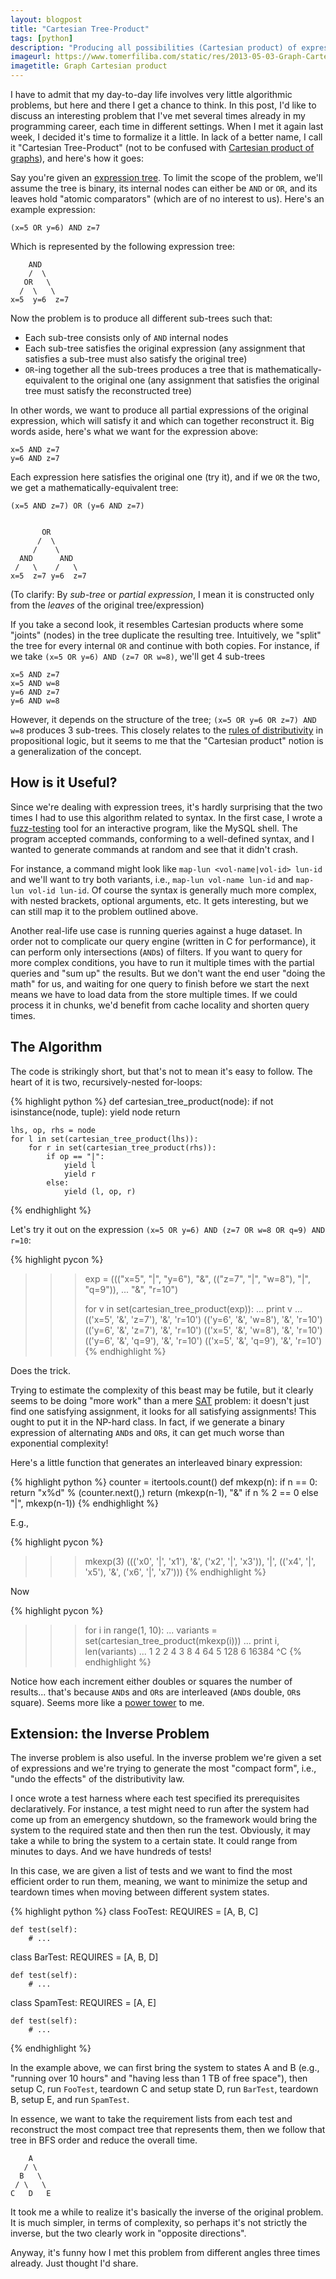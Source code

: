 ```yaml
---
layout: blogpost
title: "Cartesian Tree-Product"
tags: [python]
description: "Producing all possibilities (Cartesian product) of expression trees"
imageurl: https://www.tomerfiliba.com/static/res/2013-05-03-Graph-Cartesian-product2.png
imagetitle: Graph Cartesian product
---
```


I have to admit that my day-to-day life involves very little algorithmic problems, but here and
there I get a chance to think. In this post, I'd like to discuss an interesting problem that I've met
several times already in my programming career, each time in different settings. When I met it again
last week, I decided it's time to formalize it a little. In lack of a better name, I call it
"Cartesian Tree-Product" (not to be confused with [Cartesian product of graphs](http://en.wikipedia.org/wiki/Cartesian_product_of_graphs)),
and here's how it goes:

Say you're given an [expression tree](http://en.wikipedia.org/wiki/Binary_expression_tree). To
limit the scope of the problem, we'll assume the tree is binary, its internal nodes can either be
`AND` or `OR`, and its leaves hold "atomic comparators" (which are of no interest to us).
Here's an example expression:

    (x=5 OR y=6) AND z=7

Which is represented by the following expression tree:

        AND
        /  \
       OR   \
      /  \   \
    x=5  y=6  z=7

Now the problem is to produce all different sub-trees such that:

* Each sub-tree consists only of `AND` internal nodes
* Each sub-tree satisfies the original expression (any assignment that satisfies a sub-tree
  must also satisfy the original tree)
* `OR`-ing together all the sub-trees produces a tree that is mathematically-equivalent to the
  original one (any assignment that satisfies the original tree must satisfy the reconstructed tree)

In other words, we want to produce all partial expressions of the original expression, which
will satisfy it and which can together reconstruct it. Big words aside, here's what we want for
the expression above:

    x=5 AND z=7
    y=6 AND z=7

Each expression here satisfies the original one (try it), and if we `OR` the two, we get a
mathematically-equivalent tree:

    (x=5 AND z=7) OR (y=6 AND z=7)


           OR
          /  \
         /    \
      AND      AND
     /   \    /   \
    x=5  z=7 y=6  z=7

(To clarify: By *sub-tree* or *partial expression*, I mean it is constructed only from
the *leaves* of the original tree/expression)

If you take a second look, it resembles Cartesian products where some "joints" (nodes) in the tree
duplicate the resulting tree. Intuitively, we "split" the tree for every internal `OR` and continue
with both copies. For instance, if we take `(x=5 OR y=6) AND (z=7 OR w=8)`,
we'll get 4 sub-trees

    x=5 AND z=7
    x=5 AND w=8
    y=6 AND z=7
    y=6 AND w=8

However, it depends on the structure of the tree; `(x=5 OR y=6 OR z=7) AND w=8` produces 3 sub-trees.
This closely relates to the [rules of distributivity](http://en.wikipedia.org/wiki/Distributive_law)
in propositional logic, but it seems to me that the "Cartesian product" notion is a generalization
of the concept.

## How is it Useful? ##

Since we're dealing with expression trees, it's hardly surprising that the two times I had to
use this algorithm related to syntax. In the first case, I wrote a [fuzz-testing](http://en.wikipedia.org/wiki/Fuzz_testing)
tool for an interactive program, like the MySQL shell. The program accepted commands, conforming to
a well-defined syntax, and I wanted to generate commands at random and see that it didn't crash.

For instance, a command might look like `map-lun <vol-name|vol-id> lun-id` and we'll want to try
both variants, i.e., `map-lun vol-name lun-id` and `map-lun vol-id lun-id`. Of course the syntax
is generally much more complex, with nested brackets, optional arguments, etc. It gets interesting,
but we can still map it to the problem outlined above.

Another real-life use case is running queries against a huge dataset. In order not to complicate
our query engine (written in C for performance), it can perform only intersections (`AND`s) of filters.
If you want to query for more complex conditions, you have to run it multiple times with the
partial queries and "sum up" the results. But we don't want the end user "doing the math" for us,
and waiting for one query to finish before we start the next means we have to load data from the
store multiple times. If we could process it in chunks, we'd benefit from cache locality and shorten
query times.

## The Algorithm ##

The code is strikingly short, but that's not to mean it's easy to follow. The heart of it is
two, recursively-nested for-loops:

{% highlight python %}
def cartesian_tree_product(node):
    if not isinstance(node, tuple):
        yield node
        return

    lhs, op, rhs = node
    for l in set(cartesian_tree_product(lhs)):
        for r in set(cartesian_tree_product(rhs)):
            if op == "|":
                yield l
                yield r
            else:
                yield (l, op, r)
{% endhighlight %}

Let's try it out on the expression `(x=5 OR y=6) AND (z=7 OR w=8 OR q=9) AND r=10`:

{% highlight pycon %}
>>> exp = ((("x=5", "|", "y=6"), "&", (("z=7", "|", "w=8"), "|", "q=9")),
...         "&", "r=10")
>>>
>>> for v in set(cartesian_tree_product(exp)):
...     print v
...
(('x=5', '&', 'z=7'), '&', 'r=10')
(('y=6', '&', 'w=8'), '&', 'r=10')
(('y=6', '&', 'z=7'), '&', 'r=10')
(('x=5', '&', 'w=8'), '&', 'r=10')
(('y=6', '&', 'q=9'), '&', 'r=10')
(('x=5', '&', 'q=9'), '&', 'r=10')
{% endhighlight %}

Does the trick.

Trying to estimate the complexity of this beast may be futile, but it clearly seems to be
doing "more work" than a mere [SAT](http://en.wikipedia.org/wiki/Boolean_satisfiability_problem)
problem: it doesn't just find one satisfying assignment, it looks for all satisfying assignments!
This ought to put it in the NP-hard class. In fact, if we generate a binary expression of
alternating `AND`s and `OR`s, it can get much worse than exponential complexity!

Here's a little function that generates an interleaved binary expression:

{% highlight python %}
counter = itertools.count()
def mkexp(n):
    if n == 0:
        return "x%d" % (counter.next(),)
    return (mkexp(n-1), "&" if n % 2 == 0 else "|", mkexp(n-1))
{% endhighlight %}

E.g.,

{% highlight pycon %}
>>> mkexp(3)
((('x0', '|', 'x1'), '&', ('x2', '|', 'x3')), '|', (('x4', '|', 'x5'),
   '&', ('x6', '|', 'x7')))
{% endhighlight %}

Now

{% highlight pycon %}
>>> for i in range(1, 10):
...     variants = set(cartesian_tree_product(mkexp(i)))
...     print i, len(variants)
...
1 2
2 4
3 8
4 64
5 128
6 16384
^C
{% endhighlight %}

Notice how each increment either doubles or squares the number of results... that's because `AND`s and
`OR`s are interleaved (`AND`s double, `OR`s square). Seems more like a
[power tower](http://en.wikipedia.org/wiki/Tetration) to me.

## Extension: the Inverse Problem ##
The inverse problem is also useful. In the inverse problem we're given a set of expressions and
we're trying to generate the most "compact form", i.e., "undo the effects" of the
distributivity law.

I once wrote a test harness where each test specified its prerequisites declaratively. For instance,
a test might need to run after the system had come up from an emergency shutdown, so the framework
would bring the system to the required state and then then run the test. Obviously, it may take
a while to bring the system to a certain state. It could range from minutes to days. And we have
hundreds of tests!

In this case, we are given a list of tests and we want to find the most efficient
order to run them, meaning, we want to minimize the setup and teardown times when moving between
different system states.

{% highlight python %}
class FooTest:
    REQUIRES = [A, B, C]

    def test(self):
        # ...

class BarTest:
    REQUIRES = [A, B, D]

    def test(self):
        # ...

class SpamTest:
    REQUIRES = [A, E]

    def test(self):
        # ...
{% endhighlight %}

In the example above, we can first bring the system to states A and B (e.g., "running over 10
hours" and "having less than 1 TB of free space"), then setup C, run `FooTest`, teardown C
and setup state D, run `BarTest`, teardown B, setup E, and run `SpamTest`.

In essence, we want to take the requirement lists from each test and reconstruct the most
compact tree that represents them, then we follow that tree in BFS order and reduce the
overall time.

        A
       / \
      B   \
     / \   \
    C   D   E

It took me a while to realize it's basically the inverse of the original problem. It is much
simpler, in terms of complexity, so perhaps it's not strictly the inverse, but the two clearly
work in "opposite directions".

Anyway, it's funny how I met this problem from different angles three times already. Just
thought I'd share.
